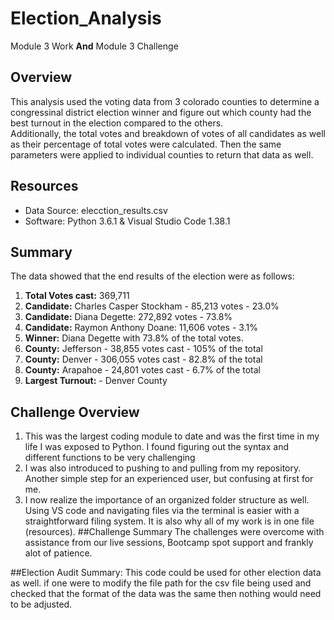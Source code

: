 # Election_Analysis
Module 3 Work **And** Module 3 Challenge
## Overview
  This analysis used the voting data from 3 colorado counties to determine a congressinal district election winner and figure out which county had the best turnout in the election compared to the others.  
  Additionally, the total votes and breakdown of votes of all candidates as well as their percentage of total votes were calculated.  Then the same parameters were applied to individual counties to return that data as well.

## Resources
  - Data Source: elecction_results.csv
  - Software: Python 3.6.1 & Visual Studio Code 1.38.1

## Summary
  The data showed that the end results of the election were as follows:
  
  1) **Total Votes cast:** 369,711
  2) **Candidate:** Charles Casper Stockham - 85,213 votes - 23.0%
  3) **Candidate:** Diana Degette: 272,892 votes - 73.8%
  4) **Candidate:** Raymon Anthony Doane: 11,606 votes - 3.1%
  5) **Winner:** Diana Degette with 73.8% of the total votes.
  6) **County:** Jefferson - 38,855 votes cast - 105% of the total
  7) **County:** Denver - 306,055 votes cast - 82.8% of the total
  8) **County:** Arapahoe - 24,801 votes cast - 6.7% of the total
  9) **Largest Turnout:** - Denver County
  
## Challenge Overview
  1) This was the largest coding module to date and was the first time in my life I was exposed to Python.  I found figuring out the syntax and different functions 
      to be very challenging
  2) I was also introduced to pushing to and pulling from my repository.  Another simple step for an experienced user, but confusing at first for me.
  3) I now realize the importance of an organized folder structure as well.  Using VS code and navigating files via the terminal is easier with a straightforward filing system.  It is also why all of my work is in one file (resources).
##Challenge Summary 
  The challenges were overcome with assistance from our live sessions, Bootcamp spot support and frankly alot of patience.  
  
##Election Audit Summary:
  This code could be used for other election data as well.  if one were to modify the file path for the csv file being used and checked that the format of the data was the same then nothing would need to be adjusted.
  
 
